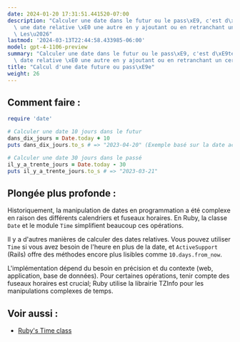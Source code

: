 ```yaml
---
date: 2024-01-20 17:31:51.441520-07:00
description: "Calculer une date dans le futur ou le pass\xE9, c'est d\xE9terminer\
  \ une date relative \xE0 une autre en y ajoutant ou en retranchant un certain temps.\
  \ Les\u2026"
lastmod: '2024-03-13T22:44:58.433985-06:00'
model: gpt-4-1106-preview
summary: "Calculer une date dans le futur ou le pass\xE9, c'est d\xE9terminer une\
  \ date relative \xE0 une autre en y ajoutant ou en retranchant un certain temps."
title: "Calcul d'une date future ou pass\xE9e"
weight: 26
---
```


## Comment faire :
```Ruby
require 'date'

# Calculer une date 10 jours dans le futur
dans_dix_jours = Date.today + 10
puts dans_dix_jours.to_s # => "2023-04-20" (Exemple basé sur la date actuelle)

# Calculer une date 30 jours dans le passé
il_y_a_trente_jours = Date.today - 30
puts il_y_a_trente_jours.to_s # => "2023-03-21"
```

## Plongée plus profonde :
Historiquement, la manipulation de dates en programmation a été complexe en raison des différents calendriers et fuseaux horaires. En Ruby, la classe `Date` et le module `Time` simplifient beaucoup ces opérations.

Il y a d'autres manières de calculer des dates relatives. Vous pouvez utiliser `Time` si vous avez besoin de l'heure en plus de la date, et `ActiveSupport` (Rails) offre des méthodes encore plus lisibles comme `10.days.from_now`.

L'implémentation dépend du besoin en précision et du contexte (web, application, base de données). Pour certaines opérations, tenir compte des fuseaux horaires est crucial; Ruby utilise la librairie TZInfo pour les manipulations complexes de temps.

## Voir aussi :
- [Ruby's Time class](https://ruby-doc.org/core-2.7.0/Time.html)
